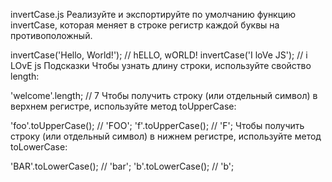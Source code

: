 invertCase.js
Реализуйте и экспортируйте по умолчанию функцию invertCase, которая меняет в строке регистр каждой буквы на противоположный.

invertCase('Hello, World!'); // hELLO, wORLD!
invertCase('I loVe JS');     // i LOvE js
Подсказки
Чтобы узнать длину строки, используйте свойство length:

'welcome'.length; // 7
Чтобы получить строку (или отдельный символ) в верхнем регистре, используйте метод toUpperCase:

'foo'.toUpperCase(); // 'FOO';
'f'.toUpperCase();   // 'F';
Чтобы получить строку (или отдельный символ) в нижнем регистре, используйте метод toLowerCase:

'BAR'.toLowerCase(); // 'bar';
'b'.toLowerCase();   // 'b';
